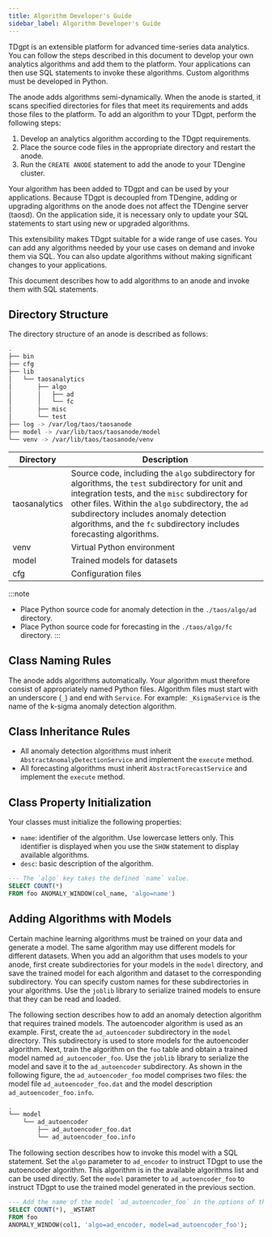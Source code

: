 ```yaml
---
title: Algorithm Developer's Guide
sidebar_label: Algorithm Developer's Guide
---
```


TDgpt is an extensible platform for advanced time-series data analytics. You can follow the steps described in this document to develop your own analytics algorithms and add them to the platform. Your applications can then use SQL statements to invoke these algorithms. Custom algorithms must be developed in Python.

The anode adds algorithms semi-dynamically. When the anode is started, it scans specified directories for files that meet its requirements and adds those files to the platform. To add an algorithm to your TDgpt, perform the following steps:

1. Develop an analytics algorithm according to the TDgpt requirements.
2. Place the source code files in the appropriate directory and restart the anode.
3. Run the `CREATE ANODE` statement to add the anode to your TDengine cluster.
   
Your algorithm has been added to TDgpt and can be used by your applications. Because TDgpt is decoupled from TDengine, adding or upgrading algorithms on the anode does not affect the TDengine server (taosd). On the application side, it is necessary only to update your SQL statements to start using new or upgraded algorithms.

This extensibility makes TDgpt suitable for a wide range of use cases. You can add any algorithms needed by your use cases on demand and invoke them via SQL. You can also update algorithms without making significant changes to your applications.

This document describes how to add algorithms to an anode and invoke them with SQL statements.

## Directory Structure

The directory structure of an anode is described as follows:

```bash
.
├── bin
├── cfg
├── lib
│   └── taosanalytics
│       ├── algo
│       │   ├── ad
│       │   └── fc
│       ├── misc
│       └── test
├── log -> /var/log/taos/taosanode
├── model -> /var/lib/taos/taosanode/model
└── venv -> /var/lib/taos/taosanode/venv

```

|Directory|Description|
|---|---|
|taosanalytics| Source code, including the `algo` subdirectory for algorithms, the `test` subdirectory for unit and integration tests, and the `misc` subdirectory for other files. Within the `algo` subdirectory, the `ad` subdirectory includes anomaly detection algorithms, and the `fc` subdirectory includes forecasting algorithms.|
|venv| Virtual Python environment |
|model|Trained models for datasets|
|cfg|Configuration files|

:::note
- Place Python source code for anomaly detection in the `./taos/algo/ad` directory.
- Place Python source code for forecasting in the `./taos/algo/fc` directory.
:::

## Class Naming Rules

The anode adds algorithms automatically. Your algorithm must therefore consist of appropriately named Python files. Algorithm files must start with an underscore (`_`) and end with `Service`. For example: `_KsigmaService` is the name of the k-sigma anomaly detection algorithm.

## Class Inheritance Rules

- All anomaly detection algorithms must inherit `AbstractAnomalyDetectionService` and implement the `execute` method.
- All forecasting algorithms must inherit `AbstractForecastService` and implement the `execute` method.

## Class Property Initialization

Your classes must initialize the following properties:

- `name`: identifier of the algorithm. Use lowercase letters only. This identifier is displayed when you use the `SHOW` statement to display available algorithms.
- `desc`: basic description of the algorithm.

```SQL
--- The `algo` key takes the defined `name` value.
SELECT COUNT(*)
FROM foo ANOMALY_WINDOW(col_name, 'algo=name')
```

## Adding Algorithms with Models

Certain machine learning algorithms must be trained on your data and generate a model. The same algorithm may use different models for different datasets.
When you add an algorithm that uses models to your anode, first create subdirectories for your models in the `model` directory, and save the trained model for each algorithm and dataset to the corresponding subdirectory. You can specify custom names for these subdirectories in your algorithms. Use the `joblib` library to serialize trained models to ensure that they can be read and loaded.

The following section describes how to add an anomaly detection algorithm that requires trained models. The autoencoder algorithm is used as an example.
First, create the `ad_autoencoder` subdirectory in the `model` directory. This subdirectory is used to store models for the autoencoder algorithm. Next, train the algorithm on the `foo` table and obtain a trained model named `ad_autoencoder_foo`. Use the `joblib` library to serialize the model and save it to the `ad_autoencoder` subdirectory. As shown in the following figure, the `ad_autoencoder_foo` model comprises two files: the model file `ad_autoencoder_foo.dat` and the model description `ad_autoencoder_foo.info`.

```bash
.
└── model
    └── ad_autoencoder
        ├── ad_autoencoder_foo.dat
        └── ad_autoencoder_foo.info

```

The following section describes how to invoke this model with a SQL statement.
Set the `algo` parameter to `ad_encoder` to instruct TDgpt to use the autoencoder algorithm. This algorithm is in the available algorithms list and can be used directly. Set the `model` parameter to `ad_autoencoder_foo` to instruct TDgpt to use the trained model generated in the previous section.

```SQL
--- Add the name of the model `ad_autoencoder_foo` in the options of the anomaly window and detect anomalies in the dataset `foo` using the autoencoder algorithm.
SELECT COUNT(*), _WSTART
FROM foo
ANOMALY_WINDOW(col1, 'algo=ad_encoder, model=ad_autoencoder_foo');
```
